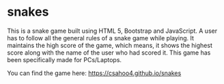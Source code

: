 # snakes
This is a snake game built using HTML 5, Bootstrap and JavaScript. A user has to follow all the general rules of a snake game while playing. It maintains the high score of the game, which means, it shows the highest score along with the name of the user who had scored it. This game has been specifically made for PCs/Laptops.

You can find the game here: https://csahoo4.github.io/snakes

